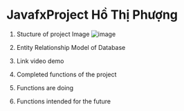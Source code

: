 # JavafxProject Hồ Thị Phượng
1. Stucture of project
Image 
![image](https://user-images.githubusercontent.com/100773941/173478686-201b05c7-61aa-4b51-b70b-8b256226a53b.png)

3. Entity Relationship Model of Database
4. Link video demo
5. Completed functions of the project
6. Functions are doing
7. Functions intended for the future

